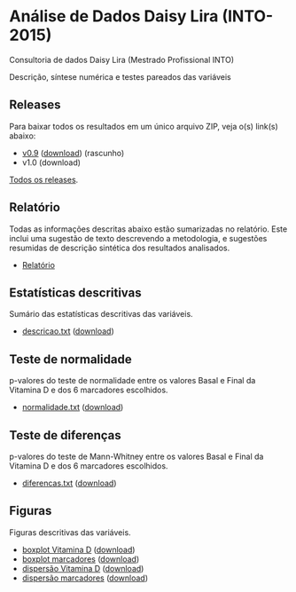 # Análise de Dados Daisy Lira (INTO-2015)
Consultoria de dados Daisy Lira (Mestrado Profissional INTO)

Descrição, síntese numérica e testes pareados das variáveis

## Releases

Para baixar todos os resultados em um único arquivo ZIP, veja o(s) link(s) abaixo:

* [v0.9][] ([download][download-v0.9]) (rascunho)
* v1.0 (download)

[Todos os releases][].

[v0.9]: https://github.com/philsf-biostat/analise_dados_DL/releases/tag/v0.9
[download-v0.9]: https://github.com/philsf-biostat/analise_dados_DL/archive/v0.9.zip
[v1.0]: https://github.com/philsf-biostat/analise_dados_DL/releases/tag/v1.0
[download-v1.0]: https://github.com/philsf-biostat/analise_dados_DL/archive/v1.0.zip
[Todos os releases]: https://github.com/philsf-biostat/analise_dados_DL/releases

## Relatório

Todas as informações descritas abaixo estão sumarizadas no relatório. Este inclui uma sugestão de texto descrevendo a metodologia, e sugestões resumidas de descrição sintética dos resultados analisados.

- [Relatório][]

[Relatório]: relatorio/analise_dados_DL.md

## Estatísticas descritivas

Sumário das estatísticas descritivas das variáveis.

* [descricao.txt][] ([download][download-desc-txt])

[descricao.txt]: https://github.com/philsf-biostat/analise_dados_DL/blob/master/resultados/descricoes.md
[download-desc-txt]: https://github.com/philsf-biostat/analise_dados_DL/raw/master/resultados/descricoes.txt

## Teste de normalidade

p-valores do teste de normalidade entre os valores Basal e Final da Vitamina D e dos 6 marcadores escolhidos.

* [normalidade.txt][] ([download][download-norm-txt])

[normalidade.txt]: https://github.com/philsf-biostat/analise_dados_DL/blob/master/resultados/normalidade.md
[download-norm-txt]: https://github.com/philsf-biostat/analise_dados_DL/raw/master/resultados/normalidade.txt

## Teste de diferenças

p-valores do teste de Mann-Whitney entre os valores Basal e Final da Vitamina D e dos 6 marcadores escolhidos.

* [diferencas.txt][] ([download][download-diff-txt])

[diferencas.txt]: https://github.com/philsf-biostat/analise_dados_DL/blob/master/resultados/diferencas.md
[download-diff-txt]: https://github.com/philsf-biostat/analise_dados_DL/raw/master/resultados/diferencas.txt

## Figuras

Figuras descritivas das variáveis.

* [boxplot Vitamina D][] ([download][download-vitd-bp])
* [boxplot marcadores][] ([download][download-marc-bp])
* [dispersão Vitamina D][] ([download][download-vitd-scat])
* [dispersão marcadores][] ([download][download-marc-scat])


[boxplot Vitamina D]: https://github.com/philsf-biostat/analise_dados_DL/blob/master/figuras/boxplots-vitaminad.png
[download-vitd-bp]: https://github.com/philsf-biostat/analise_dados_DL/raw/master/figuras/boxplots-vitaminad.png
[boxplot marcadores]: https://github.com/philsf-biostat/analise_dados_DL/blob/master/figuras/boxplots-marcadores.png
[download-marc-bp]: https://github.com/philsf-biostat/analise_dados_DL/raw/master/figuras/boxplots-marcadores.png
[dispersão Vitamina D]: https://github.com/philsf-biostat/analise_dados_DL/blob/master/figuras/scatterplots-vitaminad.png
[download-vitd-scat]: https://github.com/philsf-biostat/analise_dados_DL/raw/master/figuras/scatterplots-vitaminad.png
[dispersão marcadores]: https://github.com/philsf-biostat/analise_dados_DL/blob/master/figuras/scatterplots-marcadores.png
[download-marc-scat]: https://github.com/philsf-biostat/analise_dados_DL/raw/master/figuras/scatterplots-marcadores.png
